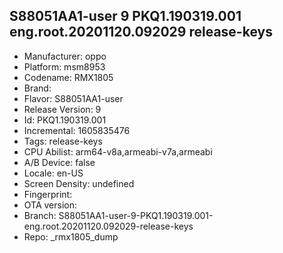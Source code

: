## S88051AA1-user 9 PKQ1.190319.001 eng.root.20201120.092029 release-keys
- Manufacturer: oppo
- Platform: msm8953
- Codename: RMX1805
- Brand: 
- Flavor: S88051AA1-user
- Release Version: 9
- Id: PKQ1.190319.001
- Incremental: 1605835476
- Tags: release-keys
- CPU Abilist: arm64-v8a,armeabi-v7a,armeabi
- A/B Device: false
- Locale: en-US
- Screen Density: undefined
- Fingerprint: 
- OTA version: 
- Branch: S88051AA1-user-9-PKQ1.190319.001-eng.root.20201120.092029-release-keys
- Repo: _rmx1805_dump
